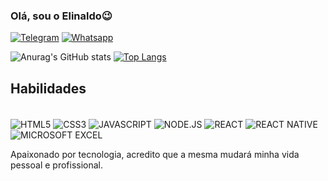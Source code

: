 ### Olá, sou o Elinaldo😉

[![Telegram](https://img.shields.io/badge/Instagram-E4405F?style=for-the-badge&logo=instagram&logoColor=white)](https://www.instagram.com/elinaldosc)
[![Whatsapp](https://img.shields.io/badge/WhatsApp-25D366?style=for-the-badge&logo=whatsapp&logoColor=white)](https://api.whatsapp.com/send/?phone=5564992667657&text&app_absent=0)

![Anurag's GitHub stats](https://github-readme-stats.vercel.app/api?username=Elinaldo1&show_icons=true&theme=dracula)
[![Top Langs](https://github-readme-stats.vercel.app/api/top-langs/?username=Elinaldo1&hide=java,Starlark,Objective-c,Ruby)](https://github.com/Elinaldo1/github-readme-stats)



## Habilidades

<div style = 'display: inline-block' >
    <br/>
    <img align = 'center' alt = "HTML5" src = 'https://img.shields.io/badge/HTML5-E34F26?style=for-the-badge&logo=html5&logoColor=white'/>
    <img align = 'center' alt = "CSS3" src = 'https://img.shields.io/badge/CSS3-1572B6?style=for-the-badge&logo=css3&logoColor=white'/>
    <img align = 'center' alt = "JAVASCRIPT" src = 'https://img.shields.io/badge/JavaScript-F7DF1E?style=for-the-badge&logo=javascript&logoColor=black' />
    <img align = 'center' alt = "NODE.JS" src = 'https://img.shields.io/badge/Node.js-43853D?style=for-the-badge&logo=node.js&logoColor=white'/>
    <img align = 'center' alt = "REACT" src = 'https://img.shields.io/badge/React-20232A?style=for-the-badge&logo=react&logoColor=61DAFB'/>
    <img align = 'center' alt = "REACT NATIVE" src = 'https://img.shields.io/badge/React_Native-20232A?style=for-the-badge&logo=react&logoColor=61DAFB'/>
    <img align = 'center' alt = "MICROSOFT EXCEL" src = 'https://img.shields.io/badge/Microsoft_Excel-217346?style=for-the-badge&logo=microsoft-excel&logoColor=white'/>
</div><br/>

Apaixonado por tecnologia, acredito que a mesma mudará minha vida pessoal e profissional.
